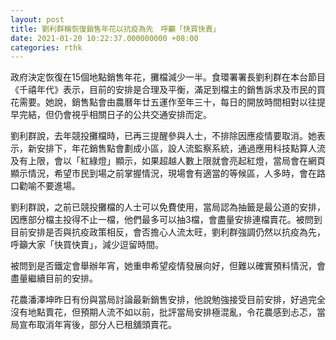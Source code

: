 ```yaml
---
layout: post
title: 劉利群稱恢復銷售年花以抗疫為先　呼籲「快買快賣」
date: 2021-01-20 10:22:37.000000000 +08:00
categories: rthk
---
```


政府決定恢復在15個地點銷售年花，攤檔減少一半。食環署署長劉利群在本台節目《千禧年代》表示，目前的安排是合理及平衡，滿足到檔主的銷售訴求及市民的買花需要。她說，銷售點會由農曆年廿五運作至年三十，每日的開放時間相對以往提早完結，但仍會視乎相關日子的公共交通安排而定。

劉利群說，去年競投攤檔時，已再三提醒參與人士，不排除因應疫情要取消。她表示，新安排下，年花銷售點會劃成小區，設人流監察系統，通過應用科技點算人流及有上限，會以「紅綠燈」顯示，如果超越人數上限就會亮起紅燈，當局會在網頁顯示情況，希望市民到場之前掌握情況，現場會有適當的等候區，人多時，會在路口勸喻不要進場。

劉利群說，之前已競投攤檔的人士可以免費使用，當局認為抽籤是最公道的安排，因應部分檔主投得不止一檔，他們最多可以抽3檔，會盡量安排連檔賣花。被問到目前安排是否與抗疫政策相反，會否擔心人流太旺，劉利群強調仍然以抗疫為先，呼籲大家「快買快賣」，減少逗留時間。

被問到是否鐵定會舉辦年宵，她重申希望疫情發展向好，但難以確實預料情況，會盡量繼續目前的安排。

花農潘澤坤昨日有份與當局討論最新銷售安排，他說勉強接受目前安排，好過完全沒有地點賣花，但預期人流不如以前，批評當局安排極混亂，令花農感到忐忑，當局宣布取消年宵後，部分人已租舖頭賣花。
